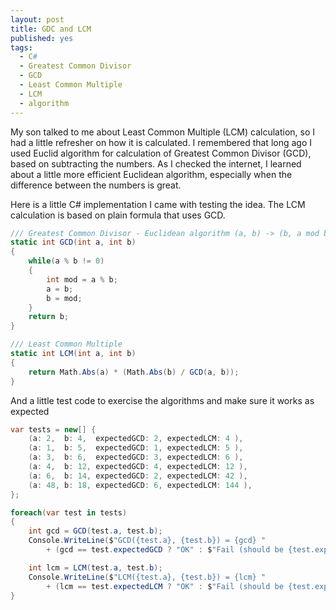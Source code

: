 ```yaml
---
layout: post
title: GDC and LCM
published: yes
tags:
  - C#
  - Greatest Common Divisor
  - GCD
  - Least Common Multiple
  - LCM
  - algorithm
---
```

My son talked to me about Least Common Multiple (LCM) calculation, so I had a little refresher on how it is calculated. I remembered that long ago I used Euclid algorithm for calculation of Greatest Common Divisor (GCD), based on subtracting the numbers. As I checked the internet, I learned about a little more efficient Euclidean algorithm, especially when the difference between the numbers is great.

Here is a little C# implementation I came with testing the idea. The LCM calculation is based on plain formula that uses GCD.

```c#
/// Greatest Common Divisor - Euclidean algorithm (a, b) -> (b, a mod b)
static int GCD(int a, int b)
{
    while(a % b != 0)
    {
        int mod = a % b;
        a = b;
        b = mod;
    }
    return b;
}

/// Least Common Multiple
static int LCM(int a, int b)
{
    return Math.Abs(a) * (Math.Abs(b) / GCD(a, b));
}
```

And a little test code to exercise the algorithms and make sure it works as expected

```c#
var tests = new[] {
    (a: 2,  b: 4,  expectedGCD: 2, expectedLCM: 4 ),
    (a: 1,  b: 5,  expectedGCD: 1, expectedLCM: 5 ),
    (a: 3,  b: 6,  expectedGCD: 3, expectedLCM: 6 ),
    (a: 4,  b: 12, expectedGCD: 4, expectedLCM: 12 ),
    (a: 6,  b: 14, expectedGCD: 2, expectedLCM: 42 ),
    (a: 48, b: 18, expectedGCD: 6, expectedLCM: 144 ),
};

foreach(var test in tests)
{
    int gcd = GCD(test.a, test.b);
    Console.WriteLine($"GCD({test.a}, {test.b}) = {gcd} " 
        + (gcd == test.expectedGCD ? "OK" : $"Fail (should be {test.expectedGCD})"));

    int lcm = LCM(test.a, test.b);
    Console.WriteLine($"LCM({test.a}, {test.b}) = {lcm} " 
        + (lcm == test.expectedLCM ? "OK" : $"Fail (should be {test.expectedLCM})"));
}
```
